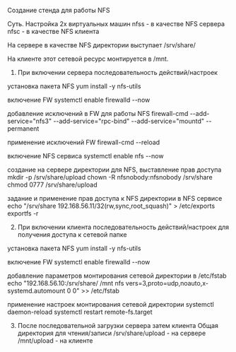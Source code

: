 Создание стенда для работы NFS

Суть.
Настройка 2х виртуальных машин 
nfss - в качестве NFS сервера
nfsc - в качестве NFS клиента

На сервере в качестве NFS директории выступает 
/srv/share/

На клиенте этот сетевой ресурс монтируется в /mnt.

1. При включении сервера последовательность действий/настроек

установка пакета NFS
yum install -y nfs-utils

включение FW
systemctl enable firewalld --now

добавление исключений в FW для работы NFS
firewall-cmd --add-service="nfs3" --add-service="rpc-bind" --add-service="mountd" --permanent

применение исключений FW
firewall-cmd --reload

включение NFS сервиса
systemctl enable nfs --now

создание на сервере директории для NFS, выставление прав доступа
mkdir -p /srv/share/upload
chown -R nfsnobody:nfsnobody /srv/share
chmod 0777 /srv/share/upload

задание и применение прав доступа к NFS директории в NFS сервисе
echo "/srv/share 192.168.56.11/32(rw,sync,root_squash)" > /etc/exports
exportfs -r

2. При включении клиента последовательность действий/настроек для получения доступа к сетевой папке

установка пакета NFS
yum install -y nfs-utils

включение FW
systemctl enable firewalld --now

добавление параметров монтирования сетевой директории в /etc/fstab
echo "192.168.56.10:/srv/share/ /mnt nfs vers=3,proto=udp,noauto,x-systemd.automount 0 0" >> /etc/fstab

применение настроек монтирования сетевой директории
systemctl daemon-reload
systemctl restart remote-fs.target

3. После последовательной загрузки сервера затем клиента
Общая директория для чтения/записи
/srv/share/upload - на сервере
/mnt/upload - на клиенте


